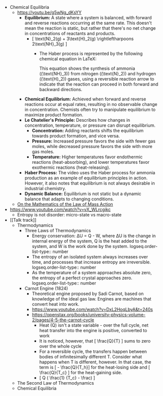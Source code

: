 - Chemical Equilibria
	- https://youtu.be/g5wNg_dKsYY
		- **Equilibrium:** A state where a system is balanced, with forward and reverse reactions occurring at the same rate. This doesn't mean the reaction is static, but rather that there's no net change in concentrations of reactants and products.
			- \[ \text{N}_2(g) + 3\text{H}_2(g) \rightleftharpoons 2\text{NH}_3(g) \]
				- The Haber process is represented by the following chemical equation in LaTeX:
				  
				  
				  This equation shows the synthesis of ammonia (\(\text{NH}_3\)) from nitrogen (\(\text{N}_2\)) and hydrogen (\(\text{H}_2\)) gases, using a reversible reaction arrow to indicate that the reaction can proceed in both forward and backward directions.
		- **Chemical Equilibrium:** Achieved when forward and reverse reactions occur at equal rates, resulting in no observable change in concentration. Chemists often try to manipulate equilibrium to maximize product formation.
		- **Le Chatelier's Principle:** Describes how changes in concentration, temperature, or pressure can disrupt equilibrium.
			- **Concentration:** Adding reactants shifts the equilibrium towards product formation, and vice versa.
			- **Pressure:** Increased pressure favors the side with fewer gas moles, while decreased pressure favors the side with more gas moles.
			- **Temperature:** Higher temperatures favor endothermic reactions (heat-absorbing), and lower temperatures favor exothermic reactions (heat-releasing).
		- **Haber Process:**  The video uses the Haber process for ammonia production as an example of equilibrium principles in action. However, it also notes that equilibrium is not always desirable in industrial chemistry.
		- **Dynamic Balance:** Equilibrium is not static but a dynamic balance that adapts to changing conditions.
	- [On the Mathematics of the Law of Mass Action](https://arxiv.org/abs/0810.1108)
- https://www.youtube.com/watch?v=vX_WLrcgikc
	- Entropy is not disorder: micro-state vs macro-state
- [[Talk track]]
	- Thermodynamics
		- Three Laws of Thermodynamics
			- Energy conservation: ΔU = Q - W, where ΔU is the change in internal energy of the system, Q is the heat added to the system, and W is the work done by the system.
			  logseq.order-list-type:: number
			- The entropy of an isolated system always increases over time, and processes that increase entropy are irreversible.
			  logseq.order-list-type:: number
			- As the temperature of a system approaches absolute zero, the entropy of a perfect crystal approaches zero.
			  logseq.order-list-type:: number
		- Carnot Engine (1824)
			- Theoretical engine proposed by Sadi Carnot, based on knowledge of the ideal gas law. Engines are machines that convert heat into work.
			- https://www.youtube.com/watch?v=DxL2HoqLbyA&t=240s
			- https://openstax.org/books/university-physics-volume-2/pages/4-5-the-carnot-cycle
				- Heat (Q) isn't a state variable - over the full cycle, net heat transfer into the engine is positive, converted to work
				- It is noticed, however, that \[ \frac{Q}{T} \] sums to zero over the whole cycle
				- For a reversible cycle, the transfers happen between bodies of infinitesimally different T. Consider what happens when T is different, however. In that case, the term is \[ - \frac{Q}{T_h}\] for the heat-losing side and \[ \frac{Q}{T_c} \] for the heat-gaining side.
				- \[ Q \( \frac{1} {T_c} - \frac\) \]
	- The Second Law of Thermodynamics
	- Chemical Equilibria